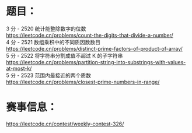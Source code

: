 # 题目：<br>
3 分 - 2520 统计能整除数字的位数<br>
https://leetcode.cn/problems/count-the-digits-that-divide-a-number/<br>
4 分 - 2521 数组乘积中的不同质因数数目<br>
https://leetcode.cn/problems/distinct-prime-factors-of-product-of-array/<br>
5 分 - 2522 将字符串分割成值不超过 K 的子字符串<br>
https://leetcode.cn/problems/partition-string-into-substrings-with-values-at-most-k/<br>
5 分 - 2523 范围内最接近的两个质数<br>
https://leetcode.cn/problems/closest-prime-numbers-in-range/<br>

# 赛事信息：<br>
https://leetcode.cn/contest/weekly-contest-326/<br>